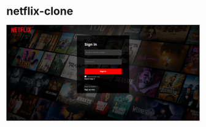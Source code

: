 # netflix-clone
<img src="https://raw.githubusercontent.com/BhushanPatil-121/netflix-clone/master/src/main/webapp/WEB-INF/img/Netflix.png" />
